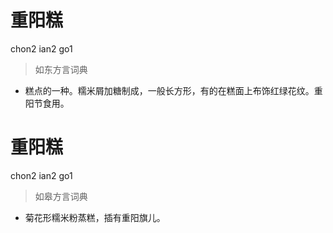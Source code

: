 # 重阳糕
chon2 ian2 go1
> 如东方言词典
- 糕点的一种。糯米屑加糖制成，一般长方形，有的在糕面上布饰红绿花纹。重阳节食用。

# 重阳糕
chon2 ian2 go1
> 如皋方言词典
- 菊花形糯米粉蒸糕，插有重阳旗儿。
